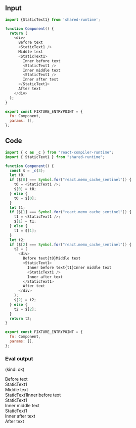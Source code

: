 
## Input

```javascript
import {StaticText1} from 'shared-runtime';

function Component() {
  return (
    <div>
      Before text
      <StaticText1 />
      Middle text
      <StaticText1>
        Inner before text
        <StaticText1 />
        Inner middle text
        <StaticText1 />
        Inner after text
      </StaticText1>
      After text
    </div>
  );
}

export const FIXTURE_ENTRYPOINT = {
  fn: Component,
  params: [],
};

```

## Code

```javascript
import { c as _c } from "react-compiler-runtime";
import { StaticText1 } from "shared-runtime";

function Component() {
  const $ = _c(3);
  let t0;
  if ($[0] === Symbol.for("react.memo_cache_sentinel")) {
    t0 = <StaticText1 />;
    $[0] = t0;
  } else {
    t0 = $[0];
  }
  let t1;
  if ($[1] === Symbol.for("react.memo_cache_sentinel")) {
    t1 = <StaticText1 />;
    $[1] = t1;
  } else {
    t1 = $[1];
  }
  let t2;
  if ($[2] === Symbol.for("react.memo_cache_sentinel")) {
    t2 = (
      <div>
        Before text{t0}Middle text
        <StaticText1>
          Inner before text{t1}Inner middle text
          <StaticText1 />
          Inner after text
        </StaticText1>
        After text
      </div>
    );
    $[2] = t2;
  } else {
    t2 = $[2];
  }
  return t2;
}

export const FIXTURE_ENTRYPOINT = {
  fn: Component,
  params: [],
};

```
      
### Eval output
(kind: ok) <div>Before text<div>StaticText1</div>Middle text<div>StaticText1Inner before text<div>StaticText1</div>Inner middle text<div>StaticText1</div>Inner after text</div>After text</div>